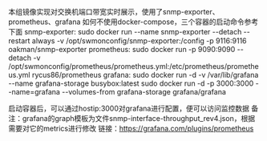 本组镜像实现对交换机端口带宽实时展示，使用了snmp-exporter、prometheus、grafana
如何不使用docker-compose，三个容器的启动命令参考下面
snmp-exporter:
sudo docker run --name snmp-exporter --detach --restart always -v /opt/swmonconfig/snmp-exporter:/config  -p 9116:9116 oakman/snmp-exporter
prometheus:
sudo docker run -p 9090:9090 --detach -v /opt/swmonconfig/prometheus/prometheus.yml:/etc/prometheus/prometheus.yml rycus86/prometheus
grafana:
sudo docker run -d -v /var/lib/grafana --name grafana-storage busybox:latest
sudo docker run -d -p 3000:3000 --name=grafana --volumes-from grafana-storage grafana/grafana

启动容器后，可以通过hostip:3000对grafana进行配置，便可以访问监控数据
备注：grafana的graph模板为文件snmp-interface-throughput_rev4.json，根据需要对它的metrics进行修改
链接：https://grafana.com/plugins/prometheus
